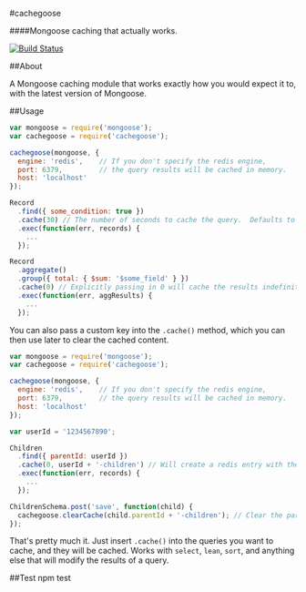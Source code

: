 #cachegoose

####Mongoose caching that actually works.

[![Build Status](https://travis-ci.org/boblauer/cachegoose.svg)](https://travis-ci.org/boblauer/cachegoose)

##About

A Mongoose caching module that works exactly how you would expect it to, with the latest version of Mongoose.

##Usage

```javascript
var mongoose = require('mongoose');
var cachegoose = require('cachegoose');

cachegoose(mongoose, {
  engine: 'redis',    // If you don't specify the redis engine,
  port: 6379,         // the query results will be cached in memory.
  host: 'localhost'
});

Record
  .find({ some_condition: true })
  .cache(30) // The number of seconds to cache the query.  Defaults to 60 seconds.
  .exec(function(err, records) {
    ...
  });

Record
  .aggregate()
  .group({ total: { $sum: '$some_field' } })
  .cache(0) // Explicitly passing in 0 will cache the results indefinitely.
  .exec(function(err, aggResults) {
    ...
  });
```

You can also pass a custom key into the `.cache()` method, which you can then use later to clear the cached content.

```javascript
var mongoose = require('mongoose');
var cachegoose = require('cachegoose');

cachegoose(mongoose, {
  engine: 'redis',    // If you don't specify the redis engine,
  port: 6379,         // the query results will be cached in memory.
  host: 'localhost'
});

var userId = '1234567890';

Children
  .find({ parentId: userId })
  .cache(0, userId + '-children') // Will create a redis entry with the key '1234567890-children'
  .exec(function(err, records) {
    ...
  });

ChildrenSchema.post('save', function(child) {
  cachegoose.clearCache(child.parentId + '-children'); // Clear the parent's cache, since a new child has been added.
});
```

That's pretty much it.  Just insert `.cache()` into the queries you want to cache, and they will be cached.  Works with `select`, `lean`, `sort`, and anything else that will modify the results of a query.

##Test
npm test
